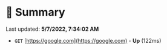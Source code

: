 # 📖 Summary
Last updated: **5/7/2022, 7:34:02 AM**

- `GET` [https://google.com](https://google.com) - **Up** (122ms)
